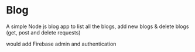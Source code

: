 # Blog
A simple Node js blog app to list all the blogs, add new blogs & delete blogs (get, post and delete requests)

would add Firebase admin and authentication 
